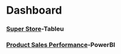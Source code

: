 # Dashboard

### [Super Store](https://public.tableau.com/app/profile/fajri.yanti2189/viz/Superstore_17225008267140/Dashboard1?publish=yes)-Tableu
### [Product Sales Performance](https://drive.google.com/file/d/1veGj8ELa00QXHSosOJ2P0YgVfwDnU_0-/view?usp=sharing)-PowerBI

